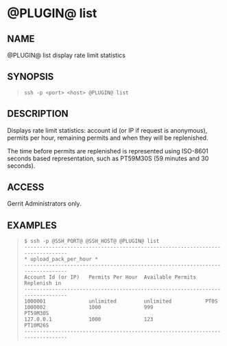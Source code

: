 @PLUGIN@ list
=================

NAME
----
@PLUGIN@ list display rate limit statistics

SYNOPSIS
--------
>     ssh -p <port> <host> @PLUGIN@ list

DESCRIPTION
-----------
Displays rate limit statistics: account id (or IP if request is anonymous),
permits per hour, remaining permits and when they will be replenished.

The time before permits are replenished is represented using ISO-8601 seconds
based representation, such as PT59M30S (59 minutes and 30 seconds).

ACCESS
------
Gerrit Administrators only.

EXAMPLES
--------

>     $ ssh -p @SSH_PORT@ @SSH_HOST@ @PLUGIN@ list
>     ------------------------------------------------------------------------------
>     * upload_pack_per_hour *
>     ------------------------------------------------------------------------------
>     Account Id (or IP)   Permits Per Hour  Available Permits   Replenish in
>     ------------------------------------------------------------------------------
>     1000001              unlimited         unlimited           PT0S
>     1000002              1000              999                 PT59M30S
>     127.0.0.1            1000              123                 PT10M26S
>     ------------------------------------------------------------------------------

